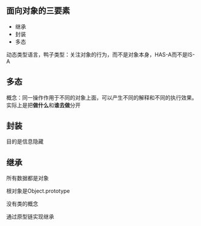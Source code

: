 ## 面向对象的三要素

* 继承
* 封装
* 多态

动态类型语言，鸭子类型：关注对象的行为，而不是对象本身，HAS-A而不是IS-A

## 多态

概念：同一操作作用于不同的对象上面，可以产生不同的解释和不同的执行效果。实际上是把**做什么**和**谁去做**分开

## 封装

目的是信息隐藏

## 继承

所有数据都是对象

根对象是Object.prototype

没有类的概念

通过原型链实现继承